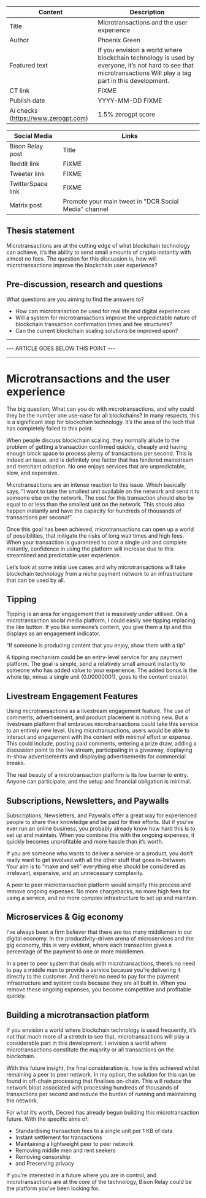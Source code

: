 | Content | Description |
|---|---|
| Title               | Microtransactions and the user experience |
| Author              | Phoenix Green |
| Featured text       | If you envision a world where blockchain technology is used by everyone, it’s not hard to see that microtransactions Will play a big part in this development. |
| CT link             | FIXME |
| Publish date        | YYYY-MM-DD FIXME |
| Ai checks (https://www.zerogpt.com) | 1.5% zerogpt score |

| Social Media | Links |
|---|---|
| Bison Relay post    | Title |
| Reddit link         | FIXME |
| Tweeter link        | FIXME |
| TwitterSpace link   | FIXME |
| Matrix post         | Promote your main tweet in "DCR Social Media" channel |

## Thesis statement

Microtransactions are at the cutting edge of what blockchain technology can achieve, it’s the ability to send small amounts of crypto instantly with almost no fees. The question for this discussion is, how will microtransactions improve the blockchain user experience?


## Pre-discussion, research and questions

What questions are you aiming to find the answers to?
* How can microtranaction be used for real life and digital experiences
* Will a system for microtransactions improve the unpredictable nature of blockchain transaction confirmation times and fee structures?
* Can the current blockchain scaling solutions be improved upon?


---
--- ARTICLE GOES BELOW THIS POINT ---

---

# Microtransactions and the user experience

The big question, What can you do with microtransactions, and why could they be the number one use-case for all blockchains? In many respects, this is a significant step for blockchain technology. It’s the area of the tech that has completely failed to this point. 

When people discuss blockchain scaling, they normally allude to the problem of getting a transaction confirmed quickly, cheaply and having enough block space to process plenty of transactions per second. This is indeed an issue, and is definitely one factor that has hindered mainstream and merchant adoption. No one enjoys services that are unpredictable, slow, and expensive.

Microtransactions are an intense reaction to this issue. Which basically says, “I want to take the smallest unit available on the network and send it to someone else on the network. The cost for this transaction should also be equal to or less than the smallest unit on the network. This should also happen instantly and have the capacity for hundreds of thousands of transactions per second!”.

Once this goal has been achieved, microtransactions can open up a world of possibilities, that mitigate the risks of long wait times and high fees. When your transaction is guaranteed to cost a single unit and complete instantly, confidence in using the platform will increase due to this streamlined and predictable user experience.

Let’s look at some initial use cases and why microtransactions will take blockchain technology from a niche payment network to an infrastructure that can be used by all.

## Tipping

Tipping is an area for engagement that is massively under utilised. On a microtransaction social media platform, I could easily see tipping replacing the like button. If you like someone’s content, you give them a tip and this displays as an engagement indicator. 

“If someone is producing content that you enjoy, show them with a tip”

A tipping mechanism could be an entry-level service for any payment platform. The goal is simple, send a relatively small amount instantly to someone who has added value to your experience. The added bonus is the whole tip, minus a single unit (0.00000001), goes to the content creator. 

## Livestream Engagement Features

Using microtransactions as a livestream engagement feature. The use of comments, advertisement, and product placement is nothing new. But a livestream platform that embraces microtransactions could take this service to an entirely new level. Using microtransactions, users would be able to interact and engagement with the content with minimal effort or expense. This could include, posting paid comments, entering a prize draw, adding a discussion point to the live stream, participating in a giveaway, displaying in-show advertisements and displaying advertisements for commercial breaks.

The real beauty of a microtransaction platform is its low barrier to entry. Anyone can participate, and the setup and financial obligation is minimal.

## Subscriptions, Newsletters, and Paywalls

Subscriptions, Newsletters, and Paywalls offer a great way for experienced people to share their knowledge and be paid for their efforts. But if you’ve ever run an online business, you probably already know how hard this is to set up and maintain. When you combine this with the ongoing expenses, it quickly becomes unprofitable and more hassle than it’s worth. 

If you are someone who wants to deliver a service or a product, you don’t really want to get involved with all the other stuff that goes in-between.  Your aim is to “make and sell” everything else should be considered as irrelevant, expensive, and an unnecessary complexity.

A peer to peer microtransaction platform would simplify this process and remove ongoing expenses. No more chargebacks, no more high fees for using a service, and no more complex infrastructure to set up and maintain. 

## Microservices & Gig economy

I’ve always been a firm believer that there are too many middlemen in our digital economy. In the productivity-driven arena of microservices and the gig economy, this is very evident, where each transaction gives a percentage of the payment to one or more middlemen. 

In a peer to peer system that deals with microtransactions, there’s no need to pay a middle man to provide a service because you’re delivering it directly to the customer. And there’s no need to pay for the payment infrastructure and system costs because they are all built in. When you remove these ongoing expenses, you become competitive and profitable quickly.

## Building a microtransaction platform

If you envision a world where blockchain technology is used frequently, it’s not that much more of a stretch to see that, microtransactions will play a considerable part in this development. I envision a world where microtransactions constitute the majority or all transactions on the blockchain. 

With this future insight, the final consideration is, how is this achieved whilst remaining a peer to peer network. In my option, the solution for this can be found in off-chain processing that finalises on-chain. This will reduce the network bloat associated with processing hundreds of thousands of transactions per second and reduce the burden of running and maintaining the network.

For what it’s worth, Decred has already begun building this microtransaction future. With the specific aims of:
* Standardising transaction fees to a single unit per 1 KB of data
* Instant settlement for transactions
* Maintaining a lightweight peer to peer network
* Removing middle men and rent seekers
* Removing censorship 
* and Preserving privacy

If you’re interested in a future where you are in control, and microtransactions are at the core of the technology, Bison Relay could be the platform you’ve been looking for.
